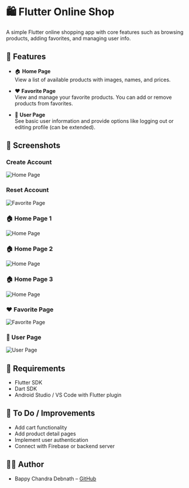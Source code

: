 # 🛍️ Flutter Online Shop

A simple Flutter online shopping app with core features such as browsing products, adding favorites, and managing user info.

## 🚀 Features

- 🏠 **Home Page**  
  View a list of available products with images, names, and prices.

- ❤️ **Favorite Page**  
  View and manage your favorite products. You can add or remove products from favorites.

- 👤 **User Page**  
  See basic user information and provide options like logging out or editing profile (can be extended).

## 📱 Screenshots

###  Create Account
![Home Page](https://github.com/bappyBDN/Flatter_Project/blob/main/Flatter%20Image/CreatAcc.jpg)

### Reset Account 
![Favorite Page](https://github.com/bappyBDN/Flatter_Project/blob/main/Flatter%20Image/Resetpass.jpg)

### 🏠 Home Page 1
![Home Page](https://github.com/bappyBDN/Flatter_Project/blob/main/Flatter%20Image/Home1.jpg)
### 🏠 Home Page 2
![Home Page](https://github.com/bappyBDN/Flatter_Project/blob/main/Flatter%20Image/Home2.jpg)
### 🏠 Home Page 3
![Home Page](https://github.com/bappyBDN/Flatter_Project/blob/main/Flatter%20Image/Home3.jpg)

### ❤️ Favorite Page
![Favorite Page](https://github.com/bappyBDN/Flatter_Project/blob/main/Flatter%20Image/Favorit.jpg)
### 👤 User Page
![User Page](https://github.com/bappyBDN/Flatter_Project/blob/main/Flatter%20Image/UserInfo.jpg)

## 🔧 Requirements

- Flutter SDK
- Dart SDK
- Android Studio / VS Code with Flutter plugin

## 🧪 To Do / Improvements

- Add cart functionality
- Add product detail pages
- Implement user authentication
- Connect with Firebase or backend server

## 👨‍💻 Author

- Bappy Chandra Debnath – [ GitHub](https://github.com/bappyBDN)
